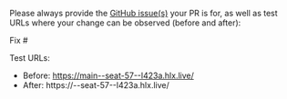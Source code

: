 Please always provide the [GitHub issue(s)](../issues) your PR is for, as well as test URLs where your change can be observed (before and after):

Fix #<gh-issue-id>

Test URLs:
- Before: https://main--seat-57--l423a.hlx.live/
- After: https://<branch>--seat-57--l423a.hlx.live/
